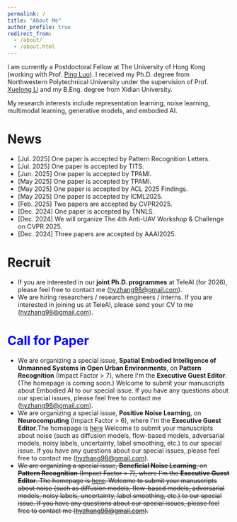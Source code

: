 ```yaml
---
permalink: /
title: "About Me"
author_profile: true
redirect_from: 
  - /about/
  - /about.html
---
```

I am currently a Postdoctoral Fellow at The University of Hong Kong (working with Prof. [Ping Luo](https://scholar.google.com/citations?user=aXdjxb4AAAAJ)). I received my Ph.D. degree from Northwestern Polytechnical University under the supervision of Prof. [Xuelong Li](https://scholar.google.com/citations?user=ahUibskAAAAJ) and my B.Eng. degree from Xidian University.

My research interests include representation learning, noise learning, multimodal learning, generative models, and embodied AI.

# News

- [Jul. 2025] One paper is accepted by Pattern Recognition Letters.
- [Jul. 2025] One paper is accepted by TITS.
- [Jun. 2025] One paper is accepted by TPAMI.
- [May 2025] One paper is accepted by TPAMI.
- [May 2025] One paper is accepted by ACL 2025 Findings.
- [May 2025] One paper is accepted by ICML2025.
- [Feb. 2025] Two papers are accepted by CVPR2025.
- [Dec. 2024] One paper is accepted by TNNLS.
- [Dec. 2024] We will organize The 4th Anti-UAV Workshop & Challenge on CVPR 2025.
- [Dec. 2024] Three papers are accepted by AAAI2025.

# Recruit

- If you are interested in our **joint Ph.D. programmes** at TeleAI (for 2026), please feel free to contact me (hyzhang98@gmail.com).
- We are hiring researchers / research engineers / interns. If you are interested in joining us at TeleAI, please send your CV to me (hyzhang98@gmail.com).

# <b><font color=blue>Call for Paper</font></b>

- We are organizing a special issue, **Spatial Embodied Intelligence of Unmanned Systems in Open Urban Environments**, on **Pattern Recognition** (Impact Factor > 7), where I'm the **Executive Guest Editor**. (The homepage is coming soon.) Welcome to submit your manuscripts about Embodied AI to our special issue. If you have any questions about our special issues, please feel free to contact me (hyzhang98@gmail.com).
- We are organizing a special issue, **Positive Noise Learning**, on **Neurocomputing** (Impact Factor > 6), where I'm the **Executive Guest Editor**.The homepage is [here](https://www.sciencedirect.com/special-issue/325125/positive-noise-learning) Welcome to submit your manuscripts about noise (such as diffusion models, flow-based models, adversarial models, noisy labels, uncertainty, label smoothing, etc.) to our special issue. If you have any questions about our special issues, please feel free to contact me (hyzhang98@gmail.com).
- <s>We are organizing a special issue, **Beneficial Noise Learning**, on **Pattern Recognition** (Impact Factor > 7), where I'm the **Executive Guest Editor**. The homepage is [here](https://www.sciencedirect.com/special-issue/316469/beneficial-noise-learning). Welcome to submit your manuscripts about noise (such as diffusion models, flow-based models, adversarial models, noisy labels, uncertainty, label smoothing, etc.) to our special issue. If you have any questions about our special issues, please feel free to contact me (hyzhang98@gmail.com). </s>
